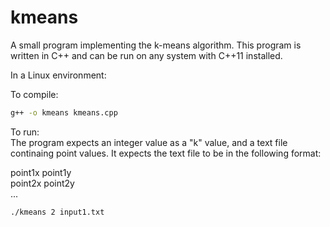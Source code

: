 # kmeans

A small program implementing the k-means algorithm.
This program is written in C++ and can be run on
any system with C++11 installed. 

In a Linux environment:

To compile:

```bash
g++ -o kmeans kmeans.cpp
```

To run:\
The program expects an integer value as a "k" value, and a
text file continaing point values. It expects the text file
to be in the following format:


point1x  point1y\
point2x point2y\
...

```bash
./kmeans 2 input1.txt
```
